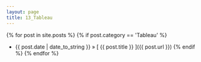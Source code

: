 ```yaml
---
layout: page
title: 13_Tableau
---
```

{% for post in site.posts %}
  {% if post.category == 'Tableau' %}
  * {{ post.date | date_to_string }} &raquo; [ {{ post.title }} ]({{ post.url }})
  {% endif %}
{% endfor %}
